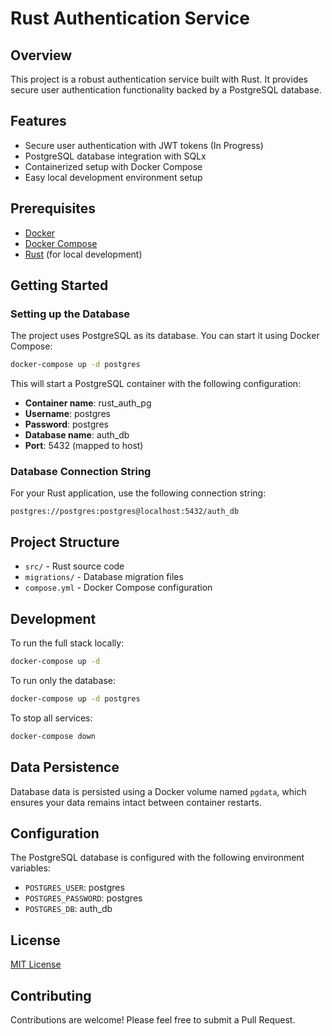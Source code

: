 # Rust Authentication Service

## Overview

This project is a robust authentication service built with Rust. It provides secure user authentication functionality backed by a PostgreSQL database.

## Features

- Secure user authentication with JWT tokens (In Progress)
- PostgreSQL database integration with SQLx
- Containerized setup with Docker Compose
- Easy local development environment setup

## Prerequisites

- [Docker](https://www.docker.com/get-started)
- [Docker Compose](https://docs.docker.com/compose/install/)
- [Rust](https://www.rust-lang.org/tools/install) (for local development)

## Getting Started

### Setting up the Database

The project uses PostgreSQL as its database. You can start it using Docker Compose:

```bash
docker-compose up -d postgres
```

This will start a PostgreSQL container with the following configuration:

- **Container name**: rust_auth_pg
- **Username**: postgres
- **Password**: postgres
- **Database name**: auth_db
- **Port**: 5432 (mapped to host)

### Database Connection String

For your Rust application, use the following connection string:

```
postgres://postgres:postgres@localhost:5432/auth_db
```

## Project Structure

- `src/` - Rust source code
- `migrations/` - Database migration files
- `compose.yml` - Docker Compose configuration

## Development

To run the full stack locally:

```bash
docker-compose up -d
```

To run only the database:

```bash
docker-compose up -d postgres
```

To stop all services:

```bash
docker-compose down
```

## Data Persistence

Database data is persisted using a Docker volume named `pgdata`, which ensures your data remains intact between container restarts.

## Configuration

The PostgreSQL database is configured with the following environment variables:

- `POSTGRES_USER`: postgres
- `POSTGRES_PASSWORD`: postgres
- `POSTGRES_DB`: auth_db

## License

[MIT License](LICENSE)

## Contributing

Contributions are welcome! Please feel free to submit a Pull Request.
